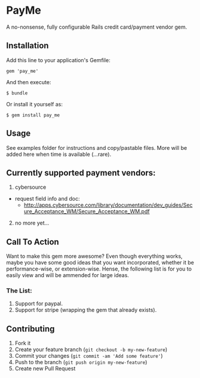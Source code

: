 # PayMe

A no-nonsense, fully configurable Rails credit card/payment vendor gem.

## Installation

Add this line to your application's Gemfile:

    gem 'pay_me'

And then execute:

    $ bundle

Or install it yourself as:

    $ gem install pay_me

## Usage

See examples folder for instructions and copy/pastable files. More will be added here when time is available (...rare).

## Currently supported payment vendors:

1. cybersource
  *  request field info and doc:
      *  http://apps.cybersource.com/library/documentation/dev_guides/Secure_Acceptance_WM/Secure_Acceptance_WM.pdf
2. no more yet...


## Call To Action

  Want to make this gem more awesome? Even though everything works, maybe you have some good ideas that you want incorporated, whether it be performance-wise, or extension-wise. Hense, the following list is for you to easily view and will be ammended for large ideas.

### The List:
  1. Support for paypal.
  2. Support for stripe (wrapping the gem that already exists).


## Contributing

1. Fork it
2. Create your feature branch (`git checkout -b my-new-feature`)
3. Commit your changes (`git commit -am 'Add some feature'`)
4. Push to the branch (`git push origin my-new-feature`)
5. Create new Pull Request

